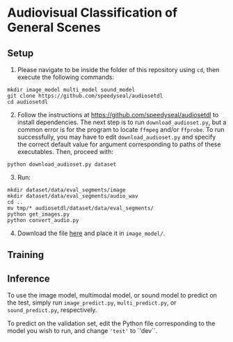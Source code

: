 # Audiovisual Classification of General Scenes

## Setup

1. Please navigate to be inside the folder of this repository using `cd`, then execute the following commands:
```
mkdir image_model multi_model sound_model
git clone https://github.com/speedyseal/audiosetdl
cd audiosetdl
```
2. Follow the instructions at https://github.com/speedyseal/audiosetdl to install dependencies. The next step is to run `download_audioset.py`, but a common error is for the program to locate `ffmpeg` and/or `ffprobe`. To run successfully, you may have to edit `download_audioset.py` and specify the correct default value for argument corresponding to paths of these executables. Then, proceed with:
```
python download_audioset.py dataset
```
3. Run:
```
mkdir dataset/data/eval_segments/image
mkdir dataset/data/eval_segments/audio_wav
cd ..
mv tmp/* audiosetdl/dataset/data/eval_segments/
python get_images.py
python convert_audio.py
```
4. Download the file <a href="https://drive.google.com/file/d/12TgiB7jZ00MMoAC7BBOENPvMpRhoPYlz/view?usp=share_link">here</a> and place it in `image_model/`.

## Training


## Inference

To use the image model, multimodal model, or sound model to predict on the test, simply run `image_predict.py`, `multi_predict.py`, or `sound_predict.py`, respectively.

To predict on the validation set, edit the Python file corresponding to the model you wish to run, and change `'test'` to `'dev``.

